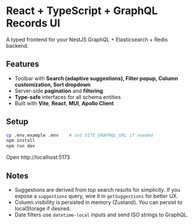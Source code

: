 # React + TypeScript + GraphQL Records UI

A typed frontend for your NestJS GraphQL + Elasticsearch + Redis backend.

## Features
- Toolbar with **Search (adaptive suggestions), Filter popup, Column customization, Sort dropdown**
- Server-side **pagination** and **filtering**
- **Type-safe** interfaces for all schema entities
- Built with **Vite**, **React**, **MUI**, **Apollo Client**

## Setup
```bash
cp .env.example .env    # set VITE_GRAPHQL_URL if needed
npm install
npm run dev
```
Open http://localhost:5173

## Notes
- Suggestions are derived from top search results for simplicity. If you expose a `suggestions` query, wire it in `getSuggestions` for better UX.
- Column visibility is persisted in memory (Zustand). You can persist to localStorage if desired.
- Date filters use `datetime-local` inputs and send ISO strings to GraphQL.
